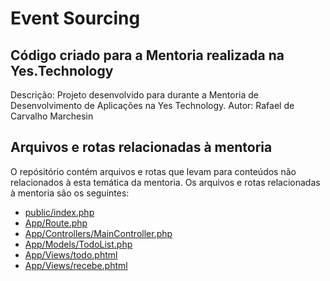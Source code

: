 # Event Sourcing
## Código criado para a Mentoria realizada na Yes.Technology

Descrição: Projeto desenvolvido para durante a Mentoria de Desenvolvimento de Aplicações na Yes Technology.
Autor: Rafael de Carvalho Marchesin

## Arquivos e rotas relacionadas à mentoria
O repósitório contém arquivos e rotas que levam para conteúdos não relacionados à esta temática da mentoria.
Os arquivos e rotas relacionadas à mentoria são os seguintes:
* [public/index.php](https://github.com/rafaelmarchesin/event-sourcing/blob/master/public/index.php)
* [App/Route.php](https://github.com/rafaelmarchesin/event-sourcing/blob/master/App/Route.php)
* [App/Controllers/MainController.php](https://github.com/rafaelmarchesin/event-sourcing/blob/master/App/Controllers/MainController.php)
* [App/Models/TodoList.php](https://github.com/rafaelmarchesin/event-sourcing/blob/master/App/Models/TodoList.php)
* [App/Views/todo.phtml](https://github.com/rafaelmarchesin/event-sourcing/blob/master/App/Views/todo.phtml)
* [App/Views/recebe.phtml](https://github.com/rafaelmarchesin/event-sourcing/blob/master/App/Views/recebe.phtml)